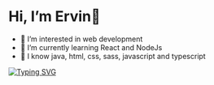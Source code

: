 #  Hi, I’m Ervin👋
- 👀 I’m interested in web development
- 🌱 I’m currently learning React and NodeJs
- 📖 I know java, html, css, sass, javascript and typescript

[![Typing SVG](https://readme-typing-svg.herokuapp.com?size=30&duration=3000&color=77F711&background=000000B3&center=true&vCenter=true&width=500&lines=I'm+19yrs+old;Hates+school;Loves+to+study+programming)](https://git.io/typing-svg)



